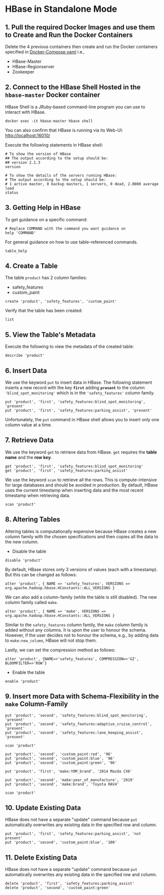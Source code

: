 # HBase in Standalone Mode

## 1. Pull the required Docker Images and use them to Create and Run the Docker Containers

Delete the 4 previous containers then create and run the Docker containers specified in [Docker-Compose.yaml](Docker-Compose.yaml) i.e.,

* HBase-Master
* HBase-Regionserver
* Zookeeper

## 2. Connect to the HBase Shell Hosted in the `hbase-master` Docker container

HBase Shell is a JRuby-based command-line program you can use to interact with HBase.

```shell
docker exec -it hbase-master hbase shell
```

You can also confirm that HBase is running via its Web-UI: [http://localhost:16010/](http://localhost:16010/)

Execute the following statements in HBase shell:

```shell
# To show the version of HBase
## The output according to the setup should be:
## version 2.1.3
version

# To show the details of the servers running HBase:
# The output according to the setup should be:
# 1 active master, 0 backup masters, 1 servers, 0 dead, 2.0000 average load
status
```

## 3. Getting Help in HBase

To get guidance on a specific command:

```shell
# Replace COMMAND with the command you want guidance on
help 'COMMAND'
```

For general guidance on how to use table-referenced commands.

```shell
table_help
```

## 4. Create a Table

The table `product` has 2 column families:

* safety_features
* custom_paint

```shell
create 'product', 'safety_features', 'custom_paint'
```

Verify that the table has been created:

```shell
list
```

## 5. View the Table's Metadata

Execute the following to view the metadata of the created table:

```shell
describe 'product'
```

## 6. Insert Data

We use the keyword `put` to insert data in HBase. The following statement inserts a new record with the key **`first`** adding **`present`** to the column `'blind_spot_monitoring'` which is in the `'safety_features'` column family.

```shell
put 'product', 'first', 'safety_features:blind_spot_monitoring', 'present'
put 'product', 'first', 'safety_features:parking_assist', 'present'
```

Unfortunately, the `put` command in HBase shell allows you to insert only one column value at a time.

## 7. Retrieve Data

We use the keyword `get` to retrieve data from HBase. `get` requires the **table name** and the **row key**.

```shell
get 'product', 'first', 'safety_features:blind_spot_monitoring'
get 'product', 'first', 'safety_features:parking_assist'
```

We use the keyword `scan` to retrieve all the rows. This is compute-intensive for large databases and should be avoided in production. By default, HBase uses the current timestamp when inserting data and the most recent timestamp when retrieving data.

```shell
scan 'product'
```

## 8. Altering Tables

Altering tables is computationally expensive because HBase creates a new column family with the chosen specifications and then copies all the data to the new column.

* Disable the table

```shell
disable 'product'
```

By default, HBase stores only 3 versions of values (each with a timestamp). But this can be changed as follows:

```shell
alter 'product', { NAME => 'safety_features', VERSIONS => org.apache.hadoop.hbase.HConstants::ALL_VERSIONS }
```

We can also add a column-family (while the table is still disabled). The new column family called `make`.

```shell
alter 'product', { NAME => 'make', VERSIONS => org.apache.hadoop.hbase.HConstants::ALL_VERSIONS }
```

Similar to the `safety_features` column family, the `make` column family is added without any columns. It is upon the user to honour the schema. However, if the user decides not to honour the schema, e.g., by adding data to `make:new_column`, HBase will not stop them.

Lastly, we can set the compression method as follows:

```shell
alter 'product', {NAME=>'safety_features', COMPRESSION=>'GZ', BLOOMFILTER=>'ROW'}
```

* Enable the table

```shell
enable 'product'
```

## 9. Insert more Data with Schema-Flexibility in the `make` Column-Family

```shell
put 'product', 'second', 'safety_features:blind_spot_monitoring', 'present'
put 'product', 'second', 'safety_features:adaptive_cruise_control', 'present'
put 'product', 'second', 'safety_features:lane_keeping_assist', 'present'
```

```shell
scan 'product'
```

```shell
put 'product', 'second', 'custom_paint:red', '96'
put 'product', 'second', 'custom_paint:blue', '96'
put 'product', 'second', 'custom_paint:green', '96'
```

```shell
put 'product', 'first', 'make:YOM_brand', '2014 Mazda CX6'

put 'product', 'second', 'make:year_of_manufacture', '2019'
put 'product', 'second', 'make:brand', 'Toyota RAV4'
```

```shell
scan 'product'
```

## 10. Update Existing Data

HBase does not have a separate "update" command because `put` automatically overwrites any existing data in the specified row and column.

```shell
put 'product', 'first', 'safety_features:parking_assist', 'not present'
put 'product', 'second', 'custom_paint:blue', '100'
```

## 11. Delete Existing Data

HBase does not have a separate "update" command because `put` automatically overwrites any existing data in the specified row and column.

```shell
delete 'product', 'first', 'safety_features:parking_assist'
delete 'product', 'second', 'custom_paint:green'
```
